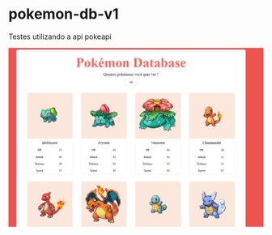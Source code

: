 # pokemon-db-v1
Testes utilizando a api pokeapi

![alt text](https://github.com/Flaviogameover/pokemon-db-v1/blob/master/pokeapi.png?raw=true)